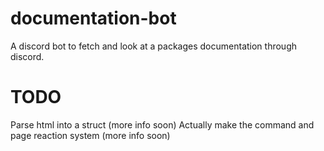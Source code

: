 # documentation-bot
A discord bot to fetch and look at a packages documentation through discord.

# TODO
Parse html into a struct (more info soon)
Actually make the command and page reaction system (more info soon)
